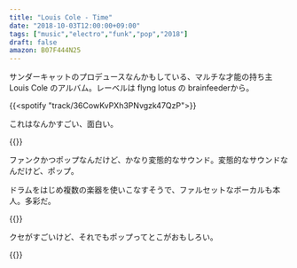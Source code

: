 ```yaml
---
title: "Louis Cole - Time"
date: "2018-10-03T12:00:00+09:00"
tags: ["music","electro","funk","pop","2018"]
draft: false
amazon: B07F444N25
---
```


サンダーキャットのプロデュースなんかもしている、マルチな才能の持ち主 Louis Cole のアルバム。レーベルは flyng lotus の brainfeederから。

{{<spotify "track/36CowKvPXh3PNvgzk47QzP">}}

これはなんかすごい、面白い。

{{<youtube src="vS4NxiURhEw" title="Louis Cole - When You’re Ugly">}}

ファンクかつポップなんだけど、かなり変態的なサウンド。変態的なサウンドなんだけど、ポップ。

ドラムをはじめ複数の楽器を使いこなすそうで、ファルセットなボーカルも本人。多彩だ。

{{<youtube src="a6LhO7YsayY" title="Louis Cole - Phone">}}

クセがすごいけど、それでもポップってとこがおもしろい。

{{<amazon asin="B07F444N25" title="Louis Cole - Time">}}
